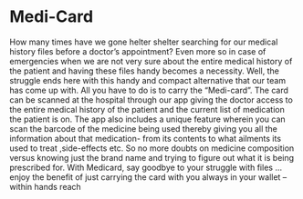 # Medi-Card
How many times have we gone helter shelter searching for our medical history files before a doctor’s appointment? Even more so in case of emergencies when we are not very sure about the entire medical history of the patient and having these files handy becomes a necessity. Well, the struggle ends here with this handy and compact alternative that our team has come up with. All you have to do is to carry the “Medi-card”. The card can be scanned at the hospital through our app giving the doctor access to the entire medical history of the patient and the current list of medication the patient is on. The app also includes a unique feature wherein you can scan the barcode of the medicine being used thereby giving you all the information about that medication- from its contents to what ailments its used to treat ,side-effects etc. So no more doubts on medicine composition versus knowing just the brand name and trying to figure out what it is being prescribed for. With Medicard, say goodbye to your struggle with files …enjoy the benefit of just carrying the card with you always in your wallet – within hands reach
